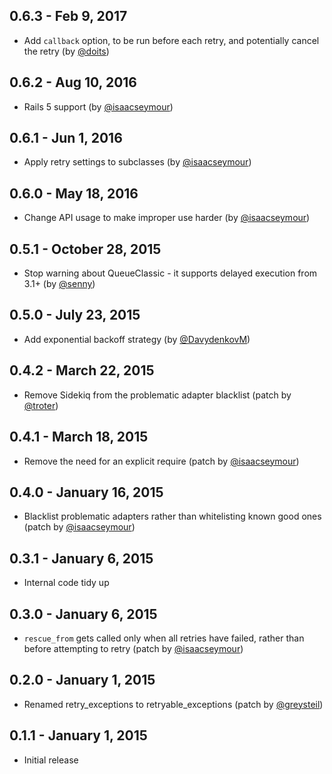 ## 0.6.3 - Feb 9, 2017

- Add `callback` option, to be run before each retry, and potentially cancel the retry (by
  [@doits](https://github.com/doits))

## 0.6.2 - Aug 10, 2016

- Rails 5 support (by [@isaacseymour](https://github.com/isaacseymour))

## 0.6.1 - Jun 1, 2016

- Apply retry settings to subclasses (by [@isaacseymour](https://github.com/isaacseymour))

## 0.6.0 - May 18, 2016

- Change API usage to make improper use harder (by [@isaacseymour](https://github.com/isaacseymour))

## 0.5.1 - October 28, 2015

- Stop warning about QueueClassic - it supports delayed execution from 3.1+ (by [@senny](https://github.com/senny))

## 0.5.0 - July 23, 2015

- Add exponential backoff strategy (by [@DavydenkovM](https://github.com/DavydenkovM))

## 0.4.2 - March 22, 2015

- Remove Sidekiq from the problematic adapter blacklist (patch by [@troter](https://github.com/troter))

## 0.4.1 - March 18, 2015

- Remove the need for an explicit require (patch by [@isaacseymour](https://github.com/isaacseymour))

## 0.4.0 - January 16, 2015

- Blacklist problematic adapters rather than whitelisting known good ones (patch by [@isaacseymour](https://github.com/isaacseymour))

## 0.3.1 - January 6, 2015

- Internal code tidy up

## 0.3.0 - January 6, 2015

- `rescue_from` gets called only when all retries have failed, rather than before attempting to retry (patch by [@isaacseymour](https://github.com/isaacseymour))

## 0.2.0 - January 1, 2015

- Renamed retry_exceptions to retryable_exceptions (patch by [@greysteil](https://github.com/greysteil))

## 0.1.1 - January 1, 2015

- Initial release
